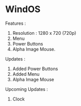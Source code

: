 # WindOS

Features :
  1. Resolution : 1280 x 720 (720p)
  2. Menu
  3. Power Buttons
  4. Alpha Image Mouse.

Updates : 
  1. Added Power Buttons
  2. Added Menu
  3. Alpha Image Mouse

Upcoming Updates : 
  1. Clock

